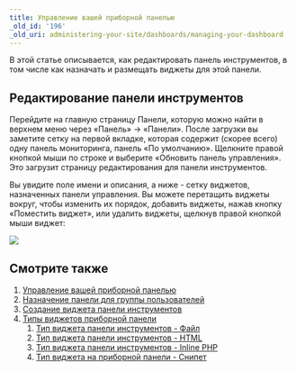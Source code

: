 ```yaml
---
title: Управление вашей приборной панелью
_old_id: '196'
_old_uri: administering-your-site/dashboards/managing-your-dashboard
---
```


В этой статье описывается, как редактировать панель инструментов, в том числе как назначать и размещать виджеты для этой панели.

## Редактирование панели инструментов

Перейдите на главную страницу Панели, которую можно найти в верхнем меню через «Панель» -> «Панели». После загрузки вы заметите сетку на первой вкладке, которая содержит (скорее всего) одну панель мониторинга, панель «По умолчанию». Щелкните правой кнопкой мыши по строке и выберите «Обновить панель управления». Это загрузит страницу редактирования для панели инструментов.

Вы увидите поле имени и описания, а ниже - сетку виджетов, назначенных панели управления. Вы можете перетащить виджеты вокруг, чтобы изменить их порядок, добавить виджеты, нажав кнопку «Поместить виджет», или удалить виджеты, щелкнув правой кнопкой мыши виджет:

![](/download/attachments/35586558/dashboard-edit.png?version=1&modificationDate=1315431495000)

## Смотрите также

1. [Управление вашей приборной панелью](building-sites/client-proofing/dashboards/managing)
2. [Назначение панели для группы пользователей](building-sites/client-proofing/dashboards/usergroups)
3. [Создание виджета панели инструментов](building-sites/client-proofing/dashboards/creating-a-widget)
4. [Типы виджетов приборной панели	](building-sites/client-proofing/dashboards/widget-types)
    1. [Тип виджета панели инструментов - Файл](building-sites/client-proofing/dashboards/widget-types/file)
    2. [Тип виджета панели инструментов - HTML](building-sites/client-proofing/dashboards/widget-types/html)
    3. [Тип виджета панели инструментов - Inline PHP](building-sites/client-proofing/dashboards/widget-types/inline-php)
    4. [Тип виджета на приборной панели - Снипет](building-sites/client-proofing/dashboards/widget-types/snippet)
